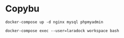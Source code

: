 # Copybu

```
docker-compose up -d nginx mysql phpmyadmin

docker-compose exec --user=laradock workspace bash
```